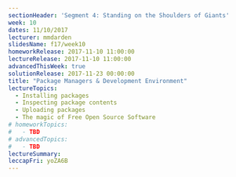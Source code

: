 ```yaml
---
sectionHeader: 'Segment 4: Standing on the Shoulders of Giants'
week: 10
dates: 11/10/2017
lecturer: mmdarden
slidesName: f17/week10
homeworkRelease: 2017-11-10 11:00:00
lectureRelease: 2017-11-10 11:00:00
advancedThisWeek: true
solutionRelease: 2017-11-23 00:00:00
title: "Package Managers & Development Environment"
lectureTopics:
  - Installing packages
  - Inspecting package contents
  - Uploading packages
  - The magic of Free Open Source Software
# homeworkTopics:
#   - TBD
# advancedTopics:
#   - TBD
lectureSummary:
leccapFri: yoZA6B
---
```

